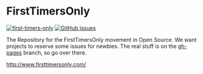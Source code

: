 # FirstTimersOnly

[![first-timers-only](http://img.shields.io/badge/first--timers--only-friendly-blue.svg)](http://www.firsttimersonly.com/)
[![GitHub issues](https://img.shields.io/github/issues/shanselman/firsttimersonly.svg?maxAge=2592000)](https://github.com/shanselman/firsttimersonly/issues)


The Repository for the FirstTimersOnly movement in Open Source. We want projects to reserve some issues for newbies. The real stuff is on the [gh-pages](https://github.com/shanselman/firsttimersonly/tree/gh-pages) branch, so go over there.

http://www.firsttimersonly.com/
